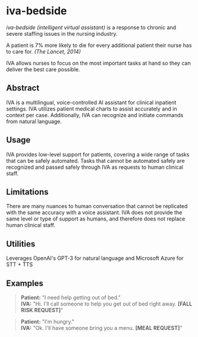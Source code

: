 # iva-bedside

*iva-bedside (intelligent virtual assistant)* is a response to chronic and severe staffing issues in the nursing industry.

A patient is 7% more likely to die for every additional patient their nurse has to care for. *(The Lancet, 2014)*

IVA allows nurses to focus on the most important tasks at hand so they can deliver the best care possible.

## Abstract
IVA is a multilingual, voice-controlled AI assistant for clinical inpatient settings. IVA utilizes patient medical charts to assist accurately and in context per case. Additionally, IVA can recognize and initiate commands from natural language.

## Usage
IVA provides low-level support for patients, covering a wide range of tasks that can be safely automated. Tasks that cannot be automated safely are recognized and passed safely through IVA as requests to human clinical staff.

## Limitations
There are many nuances to human conversation that cannot be replicated with the same accuracy with a voice assistant. IVA does not provide the same level or type of support as humans, and therefore does not replace human clinical staff.

## Utilities
Leverages OpenAI's GPT-3 for natural language and Microsoft Azure for STT + TTS

## Examples

>**Patient:** "I need help getting out of bed."  
>**IVA:** "Hi. I'll call someone to help you get out of bed right away. **\[FALL RISK REQUEST\]**"

>**Patient:** "I'm hungry."  
>**IVA:** "Ok. I'll have someone bring you a menu. **\[MEAL REQUEST\]**"